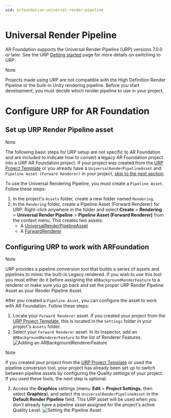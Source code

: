 ```yaml
---
uid: arfoundation-universal-render-pipeline
---
```

# Universal Render Pipeline

AR Foundation supports the Universal Render Pipeline (URP) versions 7.0.0 or later. See the URP [Getting started](https://docs.unity3d.com/Packages/com.unity.render-pipelines.universal@latest?subfolder=/manual/InstallingAndConfiguringURP.html) page for more details on switching to URP.

> [!NOTE]
> Projects made using URP are not compatible with the High Definition Render Pipeline or the built-in Unity rendering pipeline. Before you start development, you must decide which render pipeline to use in your project.

# Configure URP for AR Foundation

## Set up URP Render Pipeline asset

> [!NOTE]
> The following basic steps for URP setup are not specific to AR Foundation and are included to indicate how to convert a legacy AR Foundation project into a URP AR Foundation project. If your project was created from the [URP Project Template](https://docs.unity3d.com/Packages/com.unity.render-pipelines.universal@7.1/manual/creating-a-new-project-with-urp.html) or you already have a `UniversalRenderPipelineAsset` and `Pipeline Asset (Forward Renderer)` in your project, [skip to the next section](#configuring-urp-to-work-with-arfoundation).

To use the Universal Rendering Pipeline, you must create a `Pipeline Asset`. Follow these steps:

1. In the project's `Assets` folder, create a new folder named `Rendering`.
2. In the `Rendering` folder, create a Pipeline Asset (Forward Renderer) for URP:
    Right-click anywhere in the folder and select **Create** &gt; **Rendering** &gt; **Universal Render Pipeline** &gt; **Pipeline Asset (Forward Renderer)** from the context menu.
    This creates two assets:
    * A [UniversalRenderPipelineAsset](https://docs.unity3d.com/Packages/com.unity.render-pipelines.universal@latest?subfolder=/api/UnityEngine.Rendering.Universal.UniversalRenderPipelineAsset.html)
    * A [ForwardRenderer](https://docs.unity3d.com/Packages/com.unity.render-pipelines.universal@latest?subfolder=/api/UnityEngine.Rendering.Universal.ForwardRenderer.html)

## Configuring URP to work with ARFoundation

> [!NOTE]
> URP provides a pipeline conversion tool that builds a series of assets and pipelines to mimic the built-in Legacy rendered. If you wish to use this tool you must either do it before assigning the `ARBackgroundRenderFeature` to a renderer or make sure you go back and set the proper URP Render Pipeline Asset as your Render Pipeline Asset.

After you created a `Pipeline Asset`, you can configure the asset to work with AR Foundation. Follow these steps:

1. Locate your `Forward Renderer` asset. If you created your project from the [URP Project Template](https://docs.unity3d.com/Packages/com.unity.render-pipelines.universal@7.1/manual/creating-a-new-project-with-urp.html), this is located in the `Settings` folder in your project's `Assets` folder.
2. Select your `Forward Renderer` asset. In its Inspector, add an `ARBackgroundRendererFeature` to the list of Renderer Features.
   ![Adding an `ARBackgroundRendererFeature`](../images/srp/add-renderer-feature.png "Adding an ARBackgroundRendererFeature")

> [!NOTE]
> If you created your project from the [URP Project Template](https://docs.unity3d.com/Packages/com.unity.render-pipelines.universal@latest?subfolder=/manual/creating-a-new-project-with-urp.html) or used the pipeline conversion tool, your project has already been set up to switch between pipeline assets by configuring the Quality settings of your project. If you used these tools, the next step is optional.

3. Access the **Graphics** settings (menu: **Edit** &gt; **Project Settings**, then select **Graphics**), and select the `UniversalRenderPipelineAsset` in the **Default Render Pipeline** field. This URP asset will be used when you don't already have a pipeline asset assigned for the project's active Quality Level.
   ![Setting the Pipeline Asset](../images/srp/set-pipeline-asset.png "Set Pipeline Asset")
